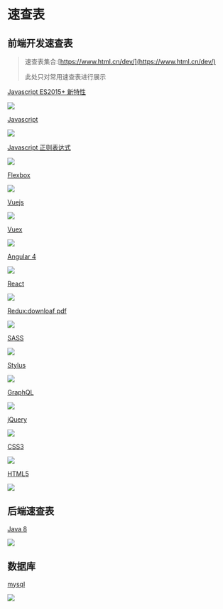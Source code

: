 # 速查表

## 前端开发速查表

> 速查表集合:[https://www.html.cn/dev/](https://www.html.cn/dev/)
>
> 此处只对常用速查表进行展示

[Javascript ES2015+ 新特性](https://www.html.cn/dev/es6.html)

![](../.gitbook/assets/1-l90smm_ar9ud8m9qdu3kka.png)

[Javascript](http://overapi.com/javascript)

![](../.gitbook/assets/1-sqkshvsmr7hn4ab2a7gjzg.png)

[Javascript 正则表达式](https://www.debuggex.com/cheatsheet/regex/javascript)

![](../.gitbook/assets/1-jhryyzwj9z11oudky9dk9q.png)

[Flexbox](https://yoksel.github.io/flex-cheatsheet/)

![](../.gitbook/assets/1-q8xja81tww6j-u_urhojvq.png)

[Vuejs](https://vuejs-tips.github.io/cheatsheet/)

![](../.gitbook/assets/1-xkmyditgexgg1j9fbpbqhw.png)

[Vuex](https://vuejs-tips.github.io/vuex-cheatsheet/)

![](../.gitbook/assets/1-m-uis7ppmvh_huzvtqarza.png)

[Angular 4](https://angular.io/guide/cheatsheet)

![](../.gitbook/assets/1-tx7-khporsieyp9ch3ymhw.png)

[React](https://www.html.cn/dev/react.html)

![](../.gitbook/assets/1-vhtpcki6v0tckqa3um9mba.png)

[Redux:downloaf pdf](https://github.com/linkmesrl/react-journey-2016/blob/master/resources/egghead-redux-cheat-sheet-3-2-1.pdf)

![](../.gitbook/assets/1-kjq-xk2yk-903oxhcrqplw.png)

[SASS](https://www.html.cn/dev/sass.html)

![](../.gitbook/assets/1-olbkggkx-lyd4hv_3jzq0a.png)

[Stylus](https://www.html.cn/dev/stylus.html)

![](../.gitbook/assets/1-kzgnbc0cdmduqjf_8lwy6g.png)

[GraphQL](https://raw.githubusercontent.com/sogko/graphql-shorthand-notation-cheat-sheet/master/graphql-shorthand-notation-cheat-sheet.png)

![](../.gitbook/assets/1-pbnthnh1zzpcjq_70exyra.png)

[jQuery](https://www.html.cn/jqapi-1.9/)

![](../.gitbook/assets/fpjtgo0.png)

[CSS3](https://makeawebsitehub.com/css3-mega-cheat-sheet/)

![](../.gitbook/assets/hdxgpzx.png)

[HTML5](https://makeawebsitehub.com/the-html-5-mega-cheat-sheet/)

![](../.gitbook/assets/koyya5m.png)

## 后端速查表

[Java 8](http://www.java8.org/)

![](../.gitbook/assets/sddsdedfd.png)

## 数据库

[mysql](https://ngapps.cn/database/#!cheatsheet/mysql.md)

![](../.gitbook/assets/sdfgfgfswe.png)

